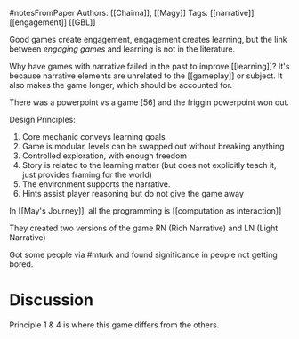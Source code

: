 #notesFromPaper
Authors: [[Chaima]], [[Magy]]
Tags: [[narrative]] [[engagement]] [[GBL]]

Good games create engagement, engagement creates learning, but the link between *engaging games* and learning is not in the literature.

Why have games with narrative failed in the past to improve [[learning]]? It's because narrative elements are unrelated to the [[gameplay]] or subject. It also makes the game longer, which should be accounted for.

There was a powerpoint vs a game [56] and the friggin powerpoint won out. 

Design Principles:

 1) Core mechanic conveys learning goals
 2) Game is modular, levels can be swapped out without breaking anything
 3) Controlled exploration, with enough freedom
 4) Story is related to the learning matter (but does not explicitly teach it, just provides framing for the world)
 5) The environment supports the narrative.
 6) Hints assist player reasoning but do not give the game away

In [[May's Journey]], all the programming is [[computation as interaction]]

They created two versions of the game RN (Rich Narrative) and LN (Light Narrative)

Got some people via #mturk and found significance in people not getting bored.

# Discussion

Principle 1 & 4 is where this game differs from the others.
